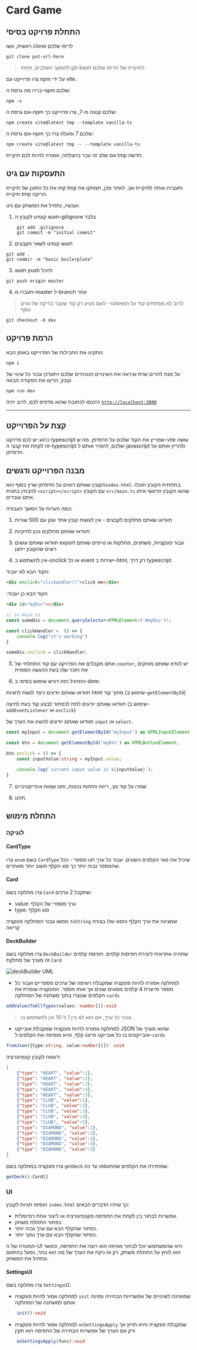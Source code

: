 # Card Game

## התחלת פרויקט בסיסיֿ

ראשית, עשו clone לריפו שלכם

```shell
git clone put-url-here
```

>להמשך השלבים, פתחו git-bash לתיקייה של הריפו שלכם.

צרו פרוייקט עם npm על ידי vite.

בררו מה גרסת ה-npm שלכם:

```shell
npm -v
```

אם גרסת ה-npm שלכם קטנה מ-7, צרו פרוייקט כך:

```shell
npm create vite@latest tmp --template vanilla-ts
```

אם גרסת ה-npm שלכם 7 ומעלה צרו כך:

```shell
npm create vite@latest tmp -- --template vanilla-ts
```

אם שלב זה עבר בהצלחה, אמורה להיות לכם תיקיית tmp חדשה.

## התעסקות עם גיט

קחו את כל התוכן של תיקיית tmp ותעבירו אותה לתיקיית אב. לאחר מכן, תמחקו את תיקיית tmp הריקה.

ועכשיו, נתחיל את המשחק עם גיט:

1. תעשו קומיט לקובץ ה-gitignore בלבד

```shell
    git add .gitignore
    git commit -m "initial commit"
```

2. תעשו קומיט לשאר הקבצים

```shell
git add .
git commir -m "basic boilerplate"
```

3. תעשו push להכל

```shell
git push origin master
```

4. תעברו מ-master ל-branch אחר

> לרוב לא מפתחים קוד על המאסטר- לשם מגיע רק קוד שעבר בדיקה של גורם נוסף

```shell
git checkout -b dev
```

## הרמת פרויקט

התקינו את החבילות של הפרוייקט באופן הבא:

```shell
npm i
```

על מנת להרים שרת שיראה את השינויים הנוכחיים שלכם ויתעדכן עבור כל שינוי של קובץ, הריצו את הפקודה הבאה

```shell
npm run dev
```

היכנסו לכתובת שהוא מדפיס לכם, לרוב יהיה [`http://localhost:3000`](http://localhost:3000)

****

## קצת על הפרוייקט

כרגע יש לכם פרויקט typescript שמריץ את הקוד שלכם על הדפדפן. מה ש-vite עושה זה לקחת את קבצי ה-typescript שלכם, להמיר אותם ל-javascript ולהריץ אותם על הדפדפן. 

## מבנה הפרוייקט ודגשים

הקובץ שאתם רואים על הדפדפן שרץ בסוף הוא`index.html`. בתחתית הקובץ תוכלו להבחין בתגית `<script></script>` עם הקובץ `src/main.ts` שהוא הקובץ הראשי איתו אתם עובדים.

כמה הערות על המשך העבודה: 

1. תוודאו שאתם מחלקים לקבצים - אין לעשות קובץ אחד ענק עם 500 שורות

2. תוודאו שאתם מחלקים נכון לתיקיות

3. תוודאו שאתם עושים export עבור פונקציות, משתנים, מחלקות או טייפים שאתם רוצים שהקובץ ייחצן

4. אין להשתמש ב-onclick או כל event ישירות ב-html, רק דרך typescript

הקוד הבא לא יעבוד:
```html
<div onclick="clickandler()">click me</div>
```

:הקוד הבא כן יעבוד

```html
<div id="myDiv"></div>
```

```typescript
// in main.ts
const someDiv = document.querySelector<HTMLElement>('#myDiv')!;

const clickHandler =  () => {
    console.log("it's working")
}

someDiv.onclick = clickHandler;
```

5. אתם מקבלים את הפרויקט עם קוד התחלתי של `counter`, יש לוודא שאתם מוחקים את הזכר שלו בעת ההגשה הסופית

6. התרגיל הזה דורש שימוש בסיסי ב-dom:

תוודאו שאתם יודעים כיצד לגשת לתגיות html מתוך קוד (שימוש
ב-`getElementById`)

תוודאו שאתם יודעים לתת לכפתור לבצע קוד בעת לחיצה (שימוש ב-`addEventListener` או `onclick`)

תוודאו שאתם יודעים להשיג את הערך של `input` או `select`.

```typescript
const myInput = document.getElementById('myInput') as HTMLInputElement;

const btn = document.getElementById('myBtn') as HTMLButtonElement;

btn.onclick = () => {
    const inputValue:string = myInput.value;

    console.log(`current input value is ${inputValue}`);
}
```

7. שמרו על קוד נקי, ריווח והזחות נכונות, ותנו שמות אינדיקטיביים

8. תהנו.

## התחלת מימוש

### לוגיקה

#### CardType

צרו `enum` בשם `CardType` שיכיל את סוגי הקלפים השונים. עבור כל ערך תנו מספר - ככל שהמספר גבוה יותר כך סוג הקלף חשוב יותר מאחרים.

#### Card

צרו מחלקה בשם `Card` שתקבל 2 ערכים:

- value: ערך מספרי של הקלף
- type: סוג הקלף 

ממשו עבור המחלקה פונקציה `toString` שמציגה את ערך הקלף והסוג שלו בצורה קריאה

#### DeckBuilder

צרו מחלקה בשם `DeckBuilder` שתהיה אחראית ליצירת חפיסות קלפים. חפיסת קלפים זה מערך של מחלקת `Card`

![deckBuilder UML](./assets/DeckBuilder.png)

- למחלקה אמורה להיות פונקציה שמקבלת רשימה של ערכים מספריים ועבור כל מספר מייצרת 4 קלפים מסוגים שונים אך אותו מספר. הפונקציה שומרת את הקלפים שנוצרו בתוך משתנה של המחלקה `cards`

```typescript
addValuesToAllTypes(values: number[]):void
```

> עבור כל ערך, אם הוא לא בין 1 ל-10 אין להשתמש בו.

- למחלקה אמורה להיות פונקציה שמקבלת אובייקט JSON שהוא מערך של  אובייקטים בו כל אובייקט מייצג קלף, והיא מוסיפה את הקלפים ל-`cards`

```typescript
fromJson({type:string, value:number}[]): void
```

דוגמה לקובץ קונפיגורציה:

```JSON
[
    {"type": "HEART", "value":1},
    {"type": "HEART", "value":2},
    {"type": "HEART", "value":3},
    {"type": "HEART", "value":4},
    {"type": "HEART", "value":5},
    {"type": "CLUB", "value":1},
    {"type": "CLUB", "value":2},
    {"type": "CLUB", "value":3},
    {"type": "CLUB", "value":4},
    {"type": "CLUB", "value":5},
    {"type": "DIAMOND", "value":1},
    {"type": "DIAMOND", "value":2},
    {"type": "DIAMOND", "value":3},
    {"type": "DIAMOND", "value":4},
    {"type": "DIAMOND", "value":5}
]
```

צרו פונקציה במחלקה בשם `getDeck` שמחזירה את הקלפים שהתווספו עד כה.

```typescript
getDeck():Card[]
```



### UI

הוסיפו תגיות לקובץ `index.html` כך שיהיו הדברים הבאים:

* אפשרות לבחור בין לקחת את החפיסה 
מקונפיגורציה או ליצור אחת רנדומלית.
* כפתור התחלת משחק.
* כפתור שהקלף הבא עם ערך גבוה יותר.
* כפתור שהקלף הבא עם ערך נמוך יותר.

המטרה של ה-UI 
היא שהמשתמש יוכל לבחור 
מאיפה הוא רוצה את החפיסה, וכאשר הוא לוחץ על התחלת משחק, רק אז ניקח את הערך של מה הוא בחר, נפעל בהתאם ונתחיל את המשחק.

#### SettingsUI

צרו מחלקה בשם `SettingsUI`:

- למחלקה אמור להיות פונקציה `init` שמאזינה לשינויים של אפשרויות הבחירה ומזינה אותם למשתנה של המחלקה

```typescript
    init():void
```

- למחלקה אמור להיות פונקציה `onSettingsApply` שמקבלת פונקציה והיא תרוץ אך ורק אם הערך של אפשרות הבחירה של החפיסה הוא תקין

```typescript
    onSettingsApply(func):void
```